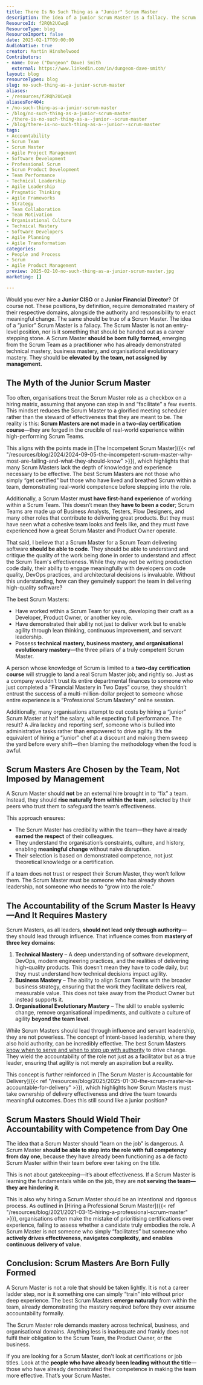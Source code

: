 ```yaml
---
title: There Is No Such Thing as a "Junior" Scrum Master
description: The idea of a junior Scrum Master is a fallacy. The Scrum Master is not an entry-level position and should be born fully formed!
ResourceId: f2RQh2UCwqB
ResourceType: blog
ResourceImport: false
date: 2025-02-17T09:00:00
AudioNative: true
creator: Martin Hinshelwood
Contributors:
- name: Dave ("Dungeon" Dave) Smith
  external: https://www.linkedin.com/in/dungeon-dave-smith/
layout: blog
resourceTypes: blog
slug: no-such-thing-as-a-junior-scrum-master
aliases:
- /resources/f2RQh2UCwqB
aliasesFor404:
- /no-such-thing-as-a-junior-scrum-master
- /blog/no-such-thing-as-a-junior-scrum-master
- /there-is-no-such-thing-as-a--junior--scrum-master
- /blog/there-is-no-such-thing-as-a--junior--scrum-master
tags:
- Accountability
- Scrum Team
- Scrum Master
- Agile Project Management
- Software Development
- Professional Scrum
- Scrum Product Development
- Team Performance
- Technical Leadership
- Agile Leadership
- Pragmatic Thinking
- Agile Frameworks
- Strategy
- Team Collaboration
- Team Motivation
- Organisational Culture
- Technical Mastery
- Software Developers
- Agile Planning
- Agile Transformation
categories:
- People and Process
- Scrum
- Agile Product Management
preview: 2025-02-10-no-such-thing-as-a-junior-scrum-master.jpg
marketing: []

---
```

Would you ever hire a **Junior CISO** or a **Junior Financial Director**? Of course not. These positions, by definition, require demonstrated mastery of their respective domains, alongside the authority and responsibility to enact meaningful change. The same should be true of a Scrum Master. The idea of a “junior” Scrum Master is a fallacy. The Scrum Master is not an entry-level position, nor is it something that should be handed out as a career stepping stone. A Scrum Master **should be born fully formed**, emerging from the Scrum Team as a practitioner who has already demonstrated technical mastery, business mastery, and organisational evolutionary mastery. They should be **elevated by the team, not assigned by management.**

## The Myth of the Junior Scrum Master

Too often, organisations treat the Scrum Master role as a checkbox on a hiring matrix, assuming that anyone can step in and “facilitate” a few events. This mindset reduces the Scrum Master to a glorified meeting scheduler rather than the steward of effectiveness that they are meant to be. The reality is this: **Scrum Masters are not made in a two-day certification course**—they are forged in the crucible of real-world experience within high-performing Scrum Teams.

This aligns with the points made in [The Incompetent Scrum Master]({{< ref "/resources/blog/2024/2024-09-05-the-incompetent-scrum-master-why-most-are-failing-and-what-they-should-know" >}}), which highlights that many Scrum Masters lack the depth of knowledge and experience necessary to be effective. The best Scrum Masters are not those who simply “get certified” but those who have lived and breathed Scrum within a team, demonstrating real-world competence before stepping into the role.

Additionally, a Scrum Master **must have first-hand experience** of working within a Scrum Team. This doesn’t mean they **have to been a coder**; Scrum Teams are made up of Business Analysts, Testers, Flow Designers, and many other roles that contribute to delivering great products. But they must have seen what a cohesive team looks and feels like, and they must have experienced how a great Scrum Master and Product Owner operate.

That said, I believe that a Scrum Master for a Scrum Team delivering software **should be able to code**. They should be able to understand and critique the quality of the work being done in order to understand and affect the Scrum Team's effectiveness. While they may not be writing production code daily, their ability to engage meaningfully with developers on code quality, DevOps practices, and architectural decisions is invaluable. Without this understanding, how can they genuinely support the team in delivering high-quality software?

The best Scrum Masters:

- Have worked within a Scrum Team for years, developing their craft as a Developer, Product Owner, or another key role.
- Have demonstrated their ability not just to deliver work but to enable agility through lean thinking, continuous improvement, and servant leadership.
- Possess **technical mastery, business mastery, and organisational evolutionary mastery**—the three pillars of a truly competent Scrum Master.

A person whose knowledge of Scrum is limited to a **two-day certification course** will struggle to land a real Scrum Master job; and rightly so. Just as a company wouldn’t trust its entire departmental finances to someone who just completed a “Financial Mastery in Two Days” course, they shouldn’t entrust the success of a multi-million-dollar project to someone whose entire experience is a “Professional Scrum Mastery” online session.

Additionally, many organisations attempt to cut costs by hiring a “junior” Scrum Master at half the salary, while expecting full performance. The result? A Jira lackey and reporting serf, someone who is bullied into administrative tasks rather than empowered to drive agility. It’s the equivalent of hiring a “junior” chef at a discount and making them sweep the yard before every shift—then blaming the methodology when the food is awful.

## Scrum Masters Are Chosen by the Team, Not Imposed by Management

A Scrum Master should **not** be an external hire brought in to “fix” a team. Instead, they should **rise naturally from within the team**, selected by their peers who trust them to safeguard the team’s effectiveness.

This approach ensures:

- The Scrum Master has credibility within the team—they have already **earned the respect** of their colleagues.
- They understand the organisation’s constraints, culture, and history, enabling **meaningful change** without naive disruption.
- Their selection is based on demonstrated competence, not just theoretical knowledge or a certification.

If a team does not trust or respect their Scrum Master, they won’t follow them. The Scrum Master must be someone who has already shown leadership, not someone who needs to “grow into the role.”

## The Accountability of the Scrum Master Is Heavy—And It Requires Mastery

Scrum Masters, as all leaders, **should not lead only through authority**—they should lead through influence. That influence comes from **mastery of three key domains**:

1. **Technical Mastery** – A deep understanding of software development, DevOps, modern engineering practices, and the realities of delivering high-quality products. This doesn’t mean they have to code daily, but they must understand how technical decisions impact agility.
2. **Business Mastery** – The ability to align Scrum Teams with the broader business strategy, ensuring that the work they facilitate delivers real, measurable value. This does not take away from the Product Owner but instead supports it.
3. **Organisational Evolutionary Mastery** – The skill to enable systemic change, remove organisational impediments, and cultivate a culture of agility **beyond the team level**.

While Scrum Masters should lead through influence and servant leadership, they are not powerless. The concept of intent-based leadership, where they also hold authority, can be incredibly effective. The best Scrum Masters [know when to serve and when to step up with authority](https://www.scrum.org/resources/blog/your-next-scrum-master-should-be-your-manager) to drive change. They wield the accountability of the role not just as a facilitator but as a true leader, ensuring that agility is not merely an aspiration but a reality.

This concept is further reinforced in [The Scrum Master is Accountable for Delivery]({{< ref "/resources/blog/2025/2025-01-30-the-scrum-master-is-accountable-for-delivery" >}}), which highlights how Scrum Masters must take ownership of delivery effectiveness and drive the team towards meaningful outcomes. Does this still sound like a junior position?

## Scrum Masters Should Wield Their Accountability with Competence from Day One

The idea that a Scrum Master should “learn on the job” is dangerous. A Scrum Master **should be able to step into the role with full competency from day one**, because they have already been functioning as a de facto Scrum Master within their team before ever taking on the title.

This is not about gatekeeping—it’s about effectiveness. If a Scrum Master is learning the fundamentals while on the job, they are **not serving the team—they are hindering it**.

This is also why hiring a Scrum Master should be an intentional and rigorous process. As outlined in [Hiring a Professional Scrum Master]({{< ref "/resources/blog/2021/2021-03-15-hiring-a-professional-scrum-master" >}}), organisations often make the mistake of prioritising certifications over experience, failing to assess whether a candidate truly embodies the role. A Scrum Master is not someone who simply “facilitates” but someone who **actively drives effectiveness, navigates complexity, and enables continuous delivery of value**.

## Conclusion: Scrum Masters Are Born Fully Formed

A Scrum Master is not a role that should be taken lightly. It is not a career ladder step, nor is it something one can simply “train” into without prior deep experience. The best Scrum Masters **emerge naturally** from within the team, already demonstrating the mastery required before they ever assume accountability formally.

The Scrum Master role demands mastery across technical, business, and organisational domains. Anything less is inadequate and frankly does not fulfil their obligation to the Scrum Team, the Product Owner, or the business.

If you are looking for a Scrum Master, don’t look at certifications or job titles. Look at the **people who have already been leading without the title**—those who have already demonstrated their competence in making the team more effective. That’s your Scrum Master.
